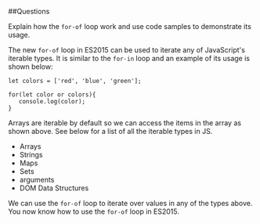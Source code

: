 ##Questions 

Explain how the `for-of` loop work and use code samples to demonstrate its usage.

The new `for-of` loop in ES2015 can be used to iterate any of JavaScript's iterable types.
It is similar to the `for-in` loop and an example of its usage is shown below:

    let colors = ['red', 'blue', 'green'];
    
    for(let color or colors){
       console.log(color);
    }
    
Arrays are iterable by default so we can access the items in the array as shown above. See below for 
a list of all the iterable types in JS. 

* Arrays
* Strings
* Maps
* Sets
* arguments
* DOM Data Structures

We can use the `for-of` loop to iterate over values in any of the types above. 
You now know how to use the `for-of` loop in ES2015. 